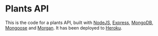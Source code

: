 # Plants API

This is the code for a plants API, built with [NodeJS](https://nodejs.org/en/), [Express](https://expressjs.com/), [MongoDB](https://www.mongodb.com/), [Mongoose](https://mongoosejs.com/) and [Morgan](https://github.com/expressjs/morgan). It has been deployed to [Heroku](https://heroku-plants-api.herokuapp.com/api/plants).
